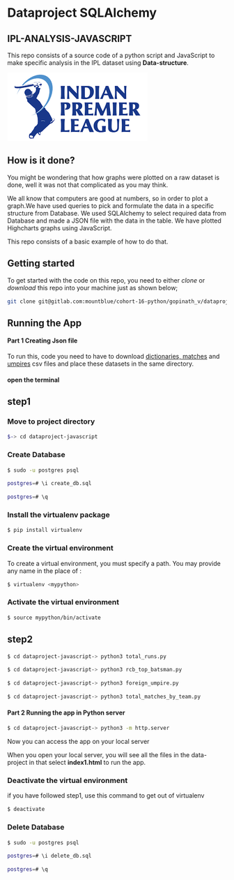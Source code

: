 # Dataproject SQLAlchemy

## IPL-ANALYSIS-JAVASCRIPT

This repo consists of a source code of a python script and JavaScript to make specific analysis in the IPL dataset using **Data-structure**.

[![IPL](pictures/IPL.png)](https://en.wikipedia.org/wiki/Indian_Premier_League)

## How is it done?

You might be wondering that how graphs were plotted on a raw dataset is done, well it was not that complicated as you may think.

We all know that computers are good at numbers, so in order to plot a graph.We have used queries to pick and formulate
the data in a specific structure from Database.
We used SQLAlchemy to select required data from Database and made a JSON file with the data in the table. We have plotted Highcharts graphs using JavaScript.

This repo consists of a basic example of how to do that.


## Getting started

To get started with the code on this repo, you need to either *clone* or *download* this repo into your machine just as shown below;

```bash
git clone git@gitlab.com:mountblue/cohort-16-python/gopinath_v/dataproject-sqlalchemy.git
```

## Running the App

#### Part 1 Creating Json file

To run this, code you need to have to download [dictionaries, matches](https://www.kaggle.com/manasgarg/ipl/version/5) and [umpires](https://www.kaggle.com/subhodeepchandra/ipl-umpires-by-country) csv files and place these datasets in the same directory. 

#### open the terminal

## step1

### Move to project directory
```bash
$-> cd dataproject-javascript
```

### Create Database
```bash
$ sudo -u postgres psql
```

```bash
postgres=# \i create_db.sql
```

```bash
postgres=# \q
```

### Install the virtualenv package
```bash
$ pip install virtualenv
```
### Create the virtual environment
To create a virtual environment, you must specify a path. You may provide any name in the place of <mypython>:
```bash
$ virtualenv <mypython>
```
  
### Activate the virtual environment
```bash
$ source mypython/bin/activate
```
  
## step2
  
```bash
$ cd dataproject-javascript-> python3 total_runs.py

```

```bash
$ cd dataproject-javascript-> python3 rcb_top_batsman.py

```

```bash
$ cd dataproject-javascript-> python3 foreign_umpire.py

```

```bash
$ cd dataproject-javascript-> python3 total_matches_by_team.py

```


#### Part 2 Running the app in Python server

```bash
$ cd dataproject-javascript-> python3 -m http.server

```
Now you can access the app on your local server

When you open your local server, you will see all the files in the data-project in that select **index1.html** 
to run the app.

### Deactivate the virtual environment
if you have followed step1, use this command to get out of virtualenv
```bash
$ deactivate

```
### Delete Database
```bash
$ sudo -u postgres psql
```

```bash
postgres=# \i delete_db.sql
```

```bash
postgres=# \q
```